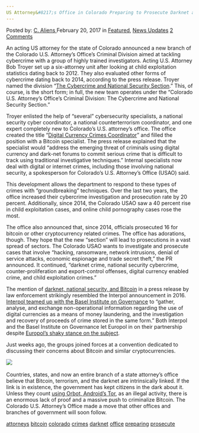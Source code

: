 ```yaml
---
US Attorney&#8217;s Office in Colorado Preparing to Prosecute Darknet and Bitcoin Crimes"
---
```

<article class="post-listing post-18242 post type-post status-publish format-standard has-post-thumbnail hentry  tag-attorneys tag-bitcoin tag-colorado tag-crimes tag-darknet tag-office tag-preparing tag-prosecute">
<div class="post-inner">
    <span>Posted by: <a href="https://www.deepdotweb.com/author/caliens/" title="">C. Aliens </a></span>
<span>February 20, 2017</span>
<span>in <a href="https://www.deepdotweb.com/category/deepdot-news/" rel="category tag">Featured</a>, <a href="https://www.deepdotweb.com/category/news-updates/" rel="category tag">News Updates</a></span>
<span><a href="https://www.deepdotweb.com/2017/02/20/us-attorneys-office-colorado-preparing-prosecute-darknet-bitcoin-crimes/#comments">2 Comments</a></span>
</p>
<div class="clear"></div>
    
<p>An acting US attorney for the state of Colorado announced a new branch of the Colorado U.S. Attorney’s Office’s Criminal Division aimed at tackling cybercrime with a group of highly trained investigators. Acting U.S. Attorney Bob Troyer set up a six-attorney unit after looking at child exploitation statistics dating back to 2012. They also evaluated other forms of cybercrime dating back to 2014, according to the press release. Troyer named the division &#8220;<a href="https://www.justice.gov/usao-co/pr/colorado-us-attorney-creates-new-cybercrime-and-national-security-unit">The Cybercrime and National Security Section</a>.” This, of course, is the short form; in full, the new team operates under the &#8220;Colorado U.S. Attorney’s Office’s Criminal Division: The Cybercrime and National Security Section.”</p>
<p>Troyer enlisted the help of “several” cybersecurity specialists, a national security cyber coordinator, a national counterterrorism coordinator, and one expert completely new to Colorado&#8217;s U.S. attorney&#8217;s office. The office created the title “<a href="http://www.bizjournals.com/denver/news/2017/02/02/colorados-actingu-s-attorney-going-after-cyber.html?ana=lnk&amp;ed=2017-02-02&amp;j=77270451&amp;s=article_du&amp;t=1486075418">Digital Currency Crimes Coordinator</a>” and filled the position with a Bitcoin specialist. The press release explained that the specialist would &#8220;address the emerging threat of criminals using digital currency and dark-net forums to commit serious crime that is difficult to track using traditional investigative techniques.” Internal specialists now deal with digital or internet crimes, including those involving national security, a spokesperson for Colorado&#8217;s U.S. Attorney&#8217;s Office (USAO) said.</p>
<p>This development allows the department to respond to these types of crimes with &#8220;groundbreaking&#8221; techniques. Over the last two years, the office increased their cybercrime investigation and prosecution rate by 20 percent. Additionally, since 2014, the Colorado USAO saw a 40 percent rise in child exploitation cases, and online child pornography cases rose the most.</p>
<p>The office also announced that, since 2014, officials prosecuted 16 for bitcoin or other cryptocurrency related crimes. The office has adorations, though. They hope that the new “section” will lead to prosecutions in a vast spread of sectors. The Colorado USAO wants to investigate and prosecute cases that involve “hacking, ransomware, network intrusions, denial of service attacks, economic espionage and trade secret theft,” the PR announced. It continued, “darknet crime, national security cybercrime, counter-proliferation and export-control offenses, digital currency enabled crime, and child exploitation crimes.”</p>
<p>The mention of <a href="https://www.deepdotweb.com/2017/01/27/law-enforcement-looks-islamic-preachers-spreading-instigating-videos-darknet/">darknet, national security, and Bitcoin</a> in a press release by law enforcement strikingly resembled the Interpol announcement in 2016. <a href="https://www.deepdotweb.com/2016/09/22/europol-interpol-join-forces-fight-bitcoin-money-laundering/">Interpol teamed up with the Basel Institute on Governance</a> to “gather, analyse, and exchange non-operational information regarding the use of digital currencies as a means of money laundering, and the investigation and recovery of proceeds of crime stored in the same form.” Both Interpol and the Basel Institute on Governance let Europol in on their partnership despite <a href="https://www.europol.europa.eu/sites/default/files/documents/changes_in_modus_operandi_of_is_in_terrorist_attacks.pdf">Europol&#8217;s shaky stance on the subject</a>.</p>
<p>Just weeks ago, the groups joined forces at a convention dedicated to discussing their concerns about Bitcoin and similar cryptocurrencies.</p>
<p><img class="wp-image-18246 aligncenter" src="/imgs/2017/02/word-image-70.png" srcset="/imgs/2017/02/word-image-70.png 2500w, /imgs/2017/02/word-image-70-300x169.png 300w, /imgs/2017/02/word-image-70-1024x576.png 1024w" sizes="(max-width: 2500px) 100vw, 2500px"/></p>
<p>Countries, states, and now an entire branch of a state attorney&#8217;s office believe that Bitcoin, terrorism, and the darknet are intrinsically linked. If the link is in existence, the government has kept citizens in the dark about it. Unless they count <a href="https://www.deepdotweb.com/2017/01/01/isis-supporters-used-orbot-telegram-communicate-isis-handlers/">using Orbot, Android&#8217;s Tor</a>, as an illegal activity, there is an enormous lack of proof and a massive push to criminalize Bitcoin. The Colorado U.S. Attorney’s Office made a move that other offices and branches of government will soon follow.</p>
</div>
<a href="https://www.deepdotweb.com/tag/attorneys/" rel="tag">attorneys</a> <a href="https://www.deepdotweb.com/tag/bitcoin/" rel="tag">bitcoin</a> <a href="https://www.deepdotweb.com/tag/colorado/" rel="tag">colorado</a> <a href="https://www.deepdotweb.com/tag/crimes/" rel="tag">crimes</a> <a href="https://www.deepdotweb.com/tag/darknet/" rel="tag">darknet</a> <a href="https://www.deepdotweb.com/tag/office/" rel="tag">office</a> <a href="https://www.deepdotweb.com/tag/preparing/" rel="tag">preparing</a> <a href="https://www.deepdotweb.com/tag/prosecute/" rel="tag">prosecute</a></span> <span style="display:none" class="updated">2017-02-20</span>
<div style="display:none" class="vcard author" itemprop="author" itemscope itemtype="http://schema.org/Person"><strong class="fn" itemprop="name"><a href="https://www.deepdotweb.com/author/caliens/" title="Posts by C. Aliens" rel="author">C. Aliens</a></strong></div>
    
